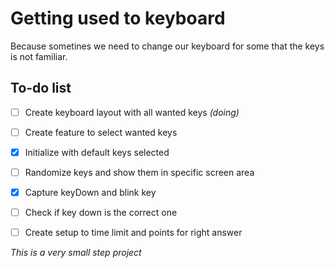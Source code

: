 # Getting used to keyboard

Because sometines we need to change our keyboard for some that the keys is not familiar.


## To-do list

- [ ] Create keyboard layout with all wanted keys *(doing)*
- [ ] Create feature to select wanted keys
- [x] Initialize with default keys selected
- [ ] Randomize keys and show them in specific screen area
- [x] Capture keyDown and blink key
- [ ] Check if key down is the correct one
- [ ] Create setup to time limit and points for right answer


*This is a very small step project*
